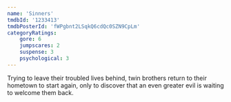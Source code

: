 ```yaml
---
name: 'Sinners'
tmdbId: '1233413'
tmdbPosterId: 'fWPgbnt2LSqkQ6cdQc0SZN9CpLm'
categoryRatings: 
    gore: 6
    jumpscares: 2
    suspense: 3
    psychological: 3
---
```

Trying to leave their troubled lives behind, twin brothers return to their hometown to start again, only to discover that an even greater evil is waiting to welcome them back.
